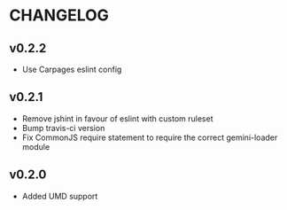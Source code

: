 # CHANGELOG

## v0.2.2

  - Use Carpages eslint config

## v0.2.1

  - Remove jshint in favour of eslint with custom ruleset
  - Bump travis-ci version
  - Fix CommonJS require statement to require the correct gemini-loader module

## v0.2.0

  - Added UMD support
